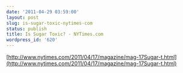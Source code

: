 ```yaml
---
date: '2011-04-29 03:59:00'
layout: post
slug: is-sugar-toxic-nytimes-com
status: publish
title: Is Sugar Toxic? - NYTimes.com
wordpress_id: '620'
---
```



    

[http://www.nytimes.com/2011/04/17/magazine/mag-17Sugar-t.html](http://www.nytimes.com/2011/04/17/magazine/mag-17Sugar-t.html)





  
